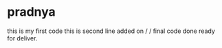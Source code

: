 # pradnya
this is my first code
this is second line added on /
/
final code done
ready for deliver.
